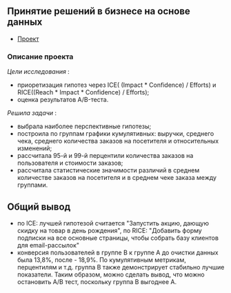 ## Принятие решений в бизнесе на основе данных
- [Проект](https://github.com/katerinabazh/profile/blob/main/3.%20Принятие%20решений%20в%20бизнесе%20на%20основе%20данных.%20Приоритезация%20гипотез.%20AB%20тест./Принятие%20решений%20в%20бизнесе%20на%20основе%20данных.%20Приоритезация%20гипотез.%20AB%20тест..ipynb)
### Описание проекта
_Цели исследования_ :
- приоретизация гипотез через  ICE( (Impact * Confidence) / Efforts) и RICE((Reach * Impact * Confidence) / Efforts);   
- оценка результатов A/B-теста.

_Решила задачи_ :
- выбрала наиболее перспективные гипотезы;
- построила по группам графики кумулятивных: выручки, среднего чека, среднего количества заказов на посетителя и относительных изменений; 
- рассчитала 95-й и 99-й перцентили количества заказов на пользователя и стоимости заказов;
- рассчитала статистические значимости различий в среднем количестве заказов на посетителя и  в среднем чеке заказа между группами.  

## Общий вывод
- по ICE: лучшей гипотезой считается "Запустить акцию, дающую скидку на товар в день рождения", по RICE: "Добавить форму подписки на все основные страницы, чтобы собрать базу клиентов для email-рассылок"
- конверсия пользователей в группе В к группе А до очистки данных была 13,8%, после - 18,9%. По кумулятивным метрикам, перцентилям и т.д. группа В также демонстрирует стабильно лучшие показатели. Таким образом, можно сделать вывод, что можно остановить А/В тест, поскольку группа В выгоднее А.
